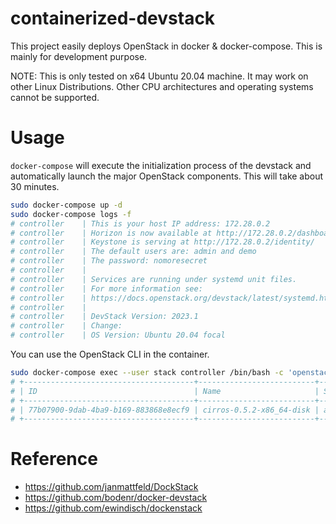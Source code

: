 # containerized-devstack

This project easily deploys OpenStack in docker & docker-compose.
This is mainly for development purpose.

NOTE: This is only tested on x64 Ubuntu 20.04 machine. It may work
on other Linux Distributions. Other CPU architectures and operating
systems cannot be supported.

# Usage

`docker-compose` will execute the initialization process of the
devstack and automatically launch the major OpenStack components.
This will take about 30 minutes.

```bash
sudo docker-compose up -d
sudo docker-compose logs -f
# controller    | This is your host IP address: 172.28.0.2
# controller    | Horizon is now available at http://172.28.0.2/dashboard
# controller    | Keystone is serving at http://172.28.0.2/identity/
# controller    | The default users are: admin and demo
# controller    | The password: nomoresecret
# controller    |
# controller    | Services are running under systemd unit files.
# controller    | For more information see:
# controller    | https://docs.openstack.org/devstack/latest/systemd.html
# controller    |
# controller    | DevStack Version: 2023.1
# controller    | Change:
# controller    | OS Version: Ubuntu 20.04 focal
```

You can use the OpenStack CLI in the container.

```bash
sudo docker-compose exec --user stack controller /bin/bash -c 'openstack image list'
# +--------------------------------------+--------------------------+--------+
# | ID                                   | Name                     | Status |
# +--------------------------------------+--------------------------+--------+
# | 77b07900-9dab-4ba9-b169-883868e8ecf9 | cirros-0.5.2-x86_64-disk | active |
# +--------------------------------------+--------------------------+--------+
```

# Reference

- https://github.com/janmattfeld/DockStack
- https://github.com/bodenr/docker-devstack
- https://github.com/ewindisch/dockenstack
